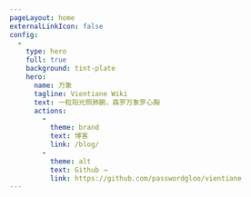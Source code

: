 ```yaml
---
pageLayout: home
externalLinkIcon: false
config:
  -
    type: hero
    full: true
    background: tint-plate
    hero:
      name: 万象
      tagline: Vientiane Wiki
      text: 一粒阳光照肺腑，森罗万象罗心胸
      actions:
        -
          theme: brand
          text: 博客
          link: /blog/
        -
          theme: alt
          text: Github →
          link: https://github.com/passwordgloo/vientiane
---
```

